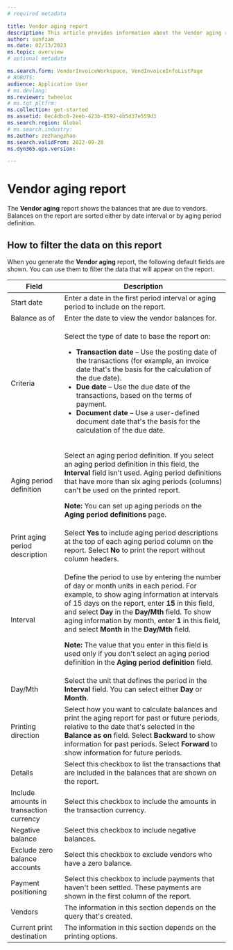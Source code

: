 ```yaml
---
# required metadata

title: Vendor aging report
description: This article provides information about the Vendor aging report that's available in Microsoft Dynamics 365 Finance.
author: sunfzam
ms.date: 02/13/2023
ms.topic: overview
# optional metadata

ms.search.form: VendorInvoiceWorkspace, VendInvoiceInfoListPage
# ROBOTS: 
audience: Application User
# ms.devlang: 
ms.reviewer: twheeloc
# ms.tgt_pltfrm: 
ms.collection: get-started
ms.assetid: 0ec4dbc0-2eeb-423b-8592-4b5d37e559d3
ms.search.region: Global
# ms.search.industry: 
ms.author: zezhangzhao
ms.search.validFrom: 2022-09-28
ms.dyn365.ops.version: 

---
```


# Vendor aging report

The **Vendor aging** report shows the balances that are due to vendors. Balances on the report are sorted either by date interval or by aging period definition.

## How to filter the data on this report

When you generate the **Vendor aging** report, the following default fields are shown. You can use them to filter the data that will appear on the report. 


| Field | Description |
|-------|-------------| 
| Start date | Enter a date in the first period interval or aging period to include on the report. |
| Balance as of | Enter the date to view the vendor balances for. |
| Criteria | <p>Select the type of date to base the report on:</p><ul><li>**Transaction date** – Use the posting date of the transactions (for example, an invoice date that's the basis for the calculation of the due date).</li><li>**Due date** – Use the due date of the transactions, based on the terms of payment.</li><li>**Document date** – Use a user-defined document date that's the basis for the calculation of the due date.</li></ul> |
| Aging period definition | <p>Select an aging period definition. If you select an aging period definition in this field, the **Interval** field isn't used. Aging period definitions that have more than six aging periods (columns) can't be used on the printed report.</p><p>**Note:** You can set up aging periods on the **Aging period definitions** page.<p> |
| Print aging period description | Select **Yes** to include aging period descriptions at the top of each aging period column on the report. Select **No** to print the report without column headers. |
| Interval | <p>Define the period to use by entering the number of day or month units in each period. For example, to show aging information at intervals of 15 days on the report, enter **15** in this field, and select **Day** in the **Day/Mth** field. To show aging information by month, enter **1** in this field, and select **Month** in the **Day/Mth** field.</p><p>**Note:** The value that you enter in this field is used only if you don't select an aging period definition in the **Aging period definition** field.<p> |
| Day/Mth | Select the unit that defines the period in the **Interval** field. You can select either **Day** or **Month**. |
| Printing direction | Select how you want to calculate balances and print the aging report for past or future periods, relative to the date that's selected in the **Balance as on** field. Select **Backward** to show information for past periods. Select **Forward** to show information for future periods. |
| Details | Select this checkbox to list the transactions that are included in the balances that are shown on the report. |
| Include amounts in transaction currency | Select this checkbox to include the amounts in the transaction currency. |
| Negative balance | Select this checkbox to include negative balances. |
| Exclude zero balance accounts | Select this checkbox to exclude vendors who have a zero balance. |
| Payment positioning | Select this checkbox to include payments that haven't been settled. These payments are shown in the first column of the report. |
| Vendors | The information in this section depends on the query that's created. |
| Current print destination | The information in this section depends on the printing options. | 
